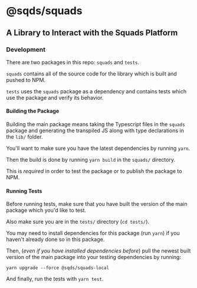 # @sqds/squads
## A Library to Interact with the Squads Platform

### Development

There are two packages in this repo: `squads` and `tests`.

`squads` contains all of the source code for the library which is built and pushed to NPM.

`tests` uses the `squads` package as a dependency and contains tests which use the package and verify its behavior.

#### Building the Package

Building the main package means taking the Typescript files in the `squads` package and generating the transpiled JS along with type declarations in the `lib/` folder.

You'll want to make sure you have the latest dependencies by running `yarn`.

Then the build is done by running `yarn build` in the `squads/` directory.

This is *required* in order to test the package or to publish the package to NPM.

#### Running Tests

Before running tests, make sure that you have built the version of the main package which you'd like to test.

Also make sure you are in the `tests/` directory (`cd tests/`).

You may need to install dependencies for this package (run `yarn`) if you haven't already done so in this package.

Then, (*even if you have installed dependencies before*) pull the newest built version of the main package into your testing dependencies by running:
```
yarn upgrade --force @sqds/squads-local
```

And finally, run the tests with `yarn test`.
